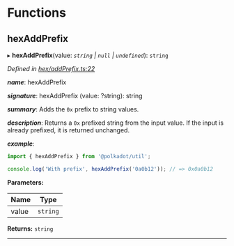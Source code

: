 

# Functions

<a id="hexaddprefix"></a>

##  hexAddPrefix

▸ **hexAddPrefix**(value: *`string` | `null` | `undefined`*): `string`

*Defined in [hex/addPrefix.ts:22](https://github.com/polkadot-js/common/blob/5d6dd86/packages/util/src/hex/addPrefix.ts#L22)*

*__name__*: hexAddPrefix

*__signature__*: hexAddPrefix (value: ?string): string

*__summary__*: Adds the `0x` prefix to string values.

*__description__*: Returns a `0x` prefixed string from the input value. If the input is already prefixed, it is returned unchanged.

*__example__*:   

```javascript
import { hexAddPrefix } from '@polkadot/util';

console.log('With prefix', hexAddPrefix('0a0b12')); // => 0x0a0b12
```

**Parameters:**

| Name | Type |
| ------ | ------ |
| value | `string` | `null` | `undefined` |

**Returns:** `string`

___

